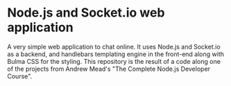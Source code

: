# Node.js and Socket.io web application

A very simple web application to chat online. It uses Node.js and Socket.io as a backend, and handlebars templating engine in the front-end along with Bulma CSS for the styling. This repository is the result of a code along one of the projects from Andrew Mead's "The Complete Node.js Developer Course".

